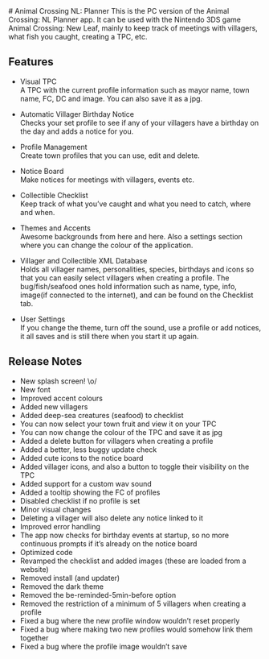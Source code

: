 <snippet>
  <content>
# Animal Crossing NL: Planner
This is the PC version of the Animal Crossing: NL Planner app.  
It can be used with the Nintendo 3DS game Animal Crossing: New Leaf, mainly to keep track of meetings with villagers, what fish you caught, creating a TPC, etc.    

## Features
- Visual TPC  
A TPC with the current profile information such as mayor name, town name, FC, DC and image. You can also save it as a jpg.

- Automatic Villager Birthday Notice  
Checks your set profile to see if any of your villagers have a birthday on the day and adds a notice for you.

- Profile Management  
Create town profiles that you can use, edit and delete.

- Notice Board  
Make notices for meetings with villagers, events etc.

- Collectible Checklist  
Keep track of what you’ve caught and what you need to catch, where and when.

- Themes and Accents  
Awesome backgrounds from here and here. Also a settings section where you can change the colour of the application.

- Villager and Collectible XML Database  
Holds all villager names, personalities, species, birthdays and icons so that you can easily select villagers when creating a profile. The bug/fish/seafood ones hold information such as name, type, info, image(if connected to the internet), and can be found on the Checklist tab.

- User Settings  
If you change the theme, turn off the sound, use a profile or add notices, it all saves and is still there when you start it up again.

## Release Notes
* New splash screen! \o/
* New font
* Improved accent colours
* Added new villagers
* Added deep-sea creatures (seafood) to checklist
* You can now select your town fruit and view it on your TPC
* You can now change the colour of the TPC and save it as jpg
* Added a delete button for villagers when creating a profile
* Added a better, less buggy update check
* Added cute icons to the notice board
* Added villager icons, and also a button to toggle their visibility on the TPC
* Added support for a custom wav sound
* Added a tooltip showing the FC of profiles
* Disabled checklist if no profile is set
* Minor visual changes
* Deleting a villager will also delete any notice linked to it
* Improved error handling
* The app now checks for birthday events at startup, so no more continuous prompts if it’s already on the notice board
* Optimized code
* Revamped the checklist and added images (these are loaded from a website)
* Removed install (and updater)
* Removed the dark theme
* Removed the be-reminded-5min-before option
* Removed the restriction of a minimum of 5 villagers when creating a profile
* Fixed a bug where the new profile window wouldn’t reset properly
* Fixed a bug where making two new profiles would somehow link them together
* Fixed a bug where the profile image wouldn’t save

</content>
</snippet>
